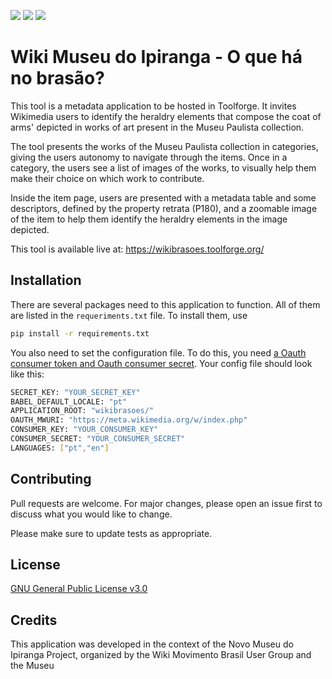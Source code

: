 <img src="https://img.shields.io/github/issues/WikiMovimentoBrasil/wikibrasoes?style=for-the-badge"/> <img src="https://img.shields.io/github/license/WikiMovimentoBrasil/wikibrasoes?style=for-the-badge"/> <img src="https://img.shields.io/github/languages/top/WikiMovimentoBrasil/wikibrasoes?style=for-the-badge"/>
# Wiki Museu do Ipiranga - O que há no brasão?

This tool is a metadata application to be hosted in Toolforge. It invites Wikimedia users to identify the heraldry elements that compose the coat of arms' depicted in works of art present in the Museu Paulista collection.

The tool presents the works of the Museu Paulista collection in categories, giving the users autonomy to navigate through the items.
Once in a category, the users see a list of images of the works, to visually help them make their choice on which work to contribute.

Inside the item page, users are presented with a metadata table and some descriptors, defined by the property retrata (P180), and a zoomable image of the item to help them identify the heraldry elements in the image depicted.

This tool is available live at: https://wikibrasoes.toolforge.org/

## Installation

There are several packages need to this application to function. All of them are listed in the <code>requeriments.txt</code> file. To install them, use

```bash
pip install -r requirements.txt
```

You also need to set the configuration file. To do this, you need [a Oauth consumer token and Oauth consumer secret](https://meta.wikimedia.org/wiki/Special:OAuthConsumerRegistration/propose).
Your config file should look like this:
```bash
SECRET_KEY: "YOUR_SECRET_KEY"
BABEL_DEFAULT_LOCALE: "pt"
APPLICATION_ROOT: "wikibrasoes/"
OAUTH_MWURI: "https://meta.wikimedia.org/w/index.php"
CONSUMER_KEY: "YOUR_CONSUMER_KEY"
CONSUMER_SECRET: "YOUR_CONSUMER_SECRET"
LANGUAGES: ["pt","en"]
```

## Contributing
Pull requests are welcome. For major changes, please open an issue first to discuss what you would like to change.

Please make sure to update tests as appropriate.

## License
[GNU General Public License v3.0](https://github.com/WikiMovimentoBrasil/wikibrasoes/blob/master/LICENSE)

## Credits
This application was developed in the context of the Novo Museu do Ipiranga Project, organized by the Wiki Movimento Brasil User Group and the Museu